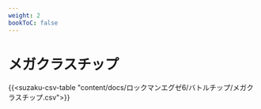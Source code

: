 ```yaml
---
weight: 2
bookToC: false
---
```


# メガクラスチップ

{{<suzaku-csv-table "content/docs/ロックマンエグゼ6/バトルチップ/メガクラスチップ.csv">}}
